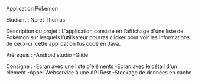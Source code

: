 Application Pokémon 


Étudiant : Neret Thomas 



Description du projet : 
L'application consiste en l'affichage d'une liste de Pokémon sur lesquels l'utilisateur pourras clicker pour voir les informations de ceux-ci. cette application fus codé en Java.


Prérequis :
-Android studio 
-Glide 


Consigne :
-Ecran avec une liste d'éléments
-Ecran avec le détail d'un élément
-Appel Webservice à une API Rest
-Stockage de données en cache


